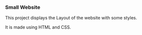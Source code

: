 ### Small Website

This project displays the Layout of the website with some styles.

It is made using HTML and CSS.
